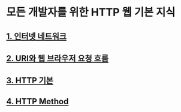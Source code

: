 # 모든 개발자를 위한 HTTP 웹 기본 지식

## [1. 인터넷 네트워크](./InternetNetwork/InternetNetwork.md)

## [2. URI와 웹 브라우저 요청 흐름](./URI/README.md)

## [3. HTTP 기본](./HttpBasic/README.md)

## [4. HTTP Method](./HttpMethod/README.md)
